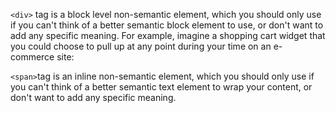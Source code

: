 

`<div>` tag is a block level non-semantic element, which you should only use if you can't think of a better semantic block element to use, or don't want to add any specific meaning. For example, imagine a shopping cart widget that you could choose to pull up at any point during your time on an e-commerce site:


`<span>`tag is an inline non-semantic element, which you should only use if you can't think of a better semantic text element to wrap your content, or don't want to add any specific meaning.